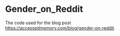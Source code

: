 # Gender_on_Reddit
The code used for the blog post https://accessedmemory.com/blog/gender-on-reddit. 

